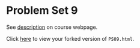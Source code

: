 # Problem Set 9

See [description](https://rudeboybert.github.io/STAT495/#problem_set_9) on course webpage.

Click [here](http://htmlpreview.github.io/?https://github.com/lyoon18/PS09/blob/master/PS09.html) to view your forked version of `PS09.html`.